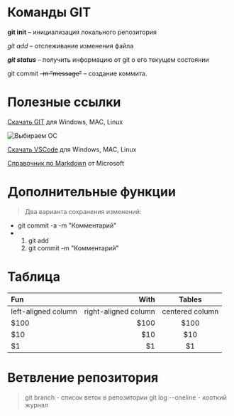 # Команды  GIT

**git init** – инициализация локального репозитория

*git add* – отслеживание изменения файла

***git status*** – получить информацию от git о его текущем состоянии

git commit ~~-m “message”~~ – создание коммита.


# Полезные ссылки

 [Скачать GIT](https://git-scm.com/downloads) для Windows, MAC, Linux

 ![Выбираем ОС](/изображение.png5137)

 [Скачать VSCode](https://code.visualstudio.com/Download) для Windows, MAC, Linux

 [Справочник по Markdown](https://docs.microsoft.com/ru-ru/contribute/markdown-reference) от Microsoft


# Дополнительные функции

> Два варианта сохранения изменений:
* git commit -a -m "Комментарий"
*   1. git add <file>
    2. git commit -m  "Комментарий"

# Таблица

| Fun                  | With                 | Tables          |
| :------------------- | -------------------: |:---------------:|
| left-aligned column  | right-aligned column | centered column |
| $100                 | $100                 | $100            |
| $10                  | $10                  | $10             |
| $1                   | $1                   | $1              |



# Ветвление репозитория

> git branch - список веток в репозитории
> git log --oneline - кооткий журнал